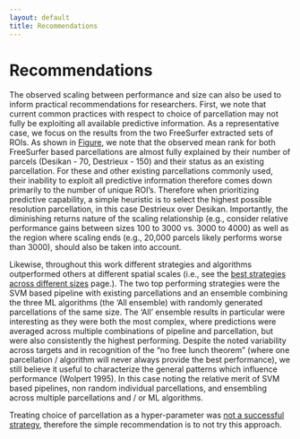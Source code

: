 ```yaml
---
layout: default
title: Recommendations
---
```


# Recommendations

The observed scaling between performance and size can also be used to inform practical recommendations for researchers.
First, we note that current common practices with respect to choice of parcellation may not fully be exploiting all available predictive information. As a representative case, we focus on the results from the two FreeSurfer extracted sets of ROIs. As shown in [Figure](./index#base-experiment-results), we note that the observed mean rank for both FreeSurfer based parcellations are almost fully explained by their number of parcels (Desikan - 70, Destrieux - 150) and their status as an existing parcellation. For these and other existing parcellations commonly used, their inability to exploit all predictive information therefore comes down primarily to the number of unique ROI’s. Therefore when prioritizing predictive capability, a simple heuristic is to select the highest possible resolution parcellation, in this case Destrieux over Desikan. Importantly, the diminishing returns nature of the scaling relationship (e.g., consider relative performance gains between sizes 100 to 3000 vs. 3000 to 4000) as well as the region where scaling ends (e.g., 20,000 parcels likely performs worse than 3000), should also be taken into account. 

Likewise, throughout this work different strategies and algorithms outperformed others at different spatial scales (i.e., see the [best strategies across different sizes](./whats_best.html) page.). The two top performing strategies were the SVM based pipeline with existing parcellations and an ensemble combining the three ML algorithms (the ‘All ensemble) with randomly generated parcellations of the same size. The ‘All’ ensemble results in particular were interesting as they were both the most complex, where predictions were averaged across multiple combinations of pipeline and parcellation, but were also consistently the highest performing. Despite the noted variability across targets and in recognition of the “no free lunch theorem” (where one parcellation / algorithm will never always provide the best performance), we still believe it useful to characterize the general patterns which influence performance (Wolpert 1995). In this case noting the relative merit of SVM based pipelines, non random individual parcellations, and ensembling across multiple parcellations and / or ML algorithms.

Treating choice of parcellation as a hyper-parameter was [not a successful strategy](./grid_vs_random.html), therefore the simple recommendation is to not try this approach.